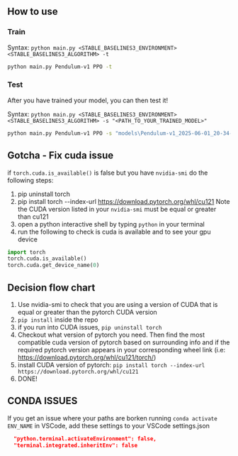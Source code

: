 ## How to use

### Train

Syntax: `python main.py <STABLE_BASELINES3_ENVIRONMENT> <STABLE_BASELINES3_ALGORITHM> -t`

```sh
python main.py Pendulum-v1 PPO -t
```

### Test

After you have trained your model, you can then test it!

Syntax: `python main.py <STABLE_BASELINES3_ENVIRONMENT> <STABLE_BASELINES3_ALGORITHM> -s "<PATH_TO_YOUR_TRAINED_MODEL>"`

```sh
python main.py Pendulum-v1 PPO -s "models\Pendulum-v1_2025-06-01_20-34-36\PPO_1275000.zip"
```

## Gotcha - Fix cuda issue

if `torch.cuda.is_available()` is false but you have `nvidia-smi` do the following steps:

1. pip uninstall torch
2. pip install torch --index-url https://download.pytorch.org/whl/cu121
   Note the CUDA version listed in your `nvidia-smi` must be equal or greater than cu121
3. open a python interactive shell by typing `python` in your terminal
4. run the following to check is cuda is available and to see your gpu device

```python
import torch
torch.cuda.is_available()
torch.cuda.get_device_name(0)
```

## Decision flow chart

1. Use nvidia-smi to check that you are using a version of CUDA that is equal or greater than the pytorch CUDA version
2. `pip install` inside the repo
3. if you run into CUDA issues, `pip uninstall torch`
4. Checkout what version of pytorch you need. Then find the most compatible cuda version of pytorch based on surrounding info and if the required pytorch version appears in your corresponding wheel link (i.e: https://download.pytorch.org/whl/cu121/torch/)
5. install CUDA version of pytorch: `pip install torch --index-url https://download.pytorch.org/whl/cu121`
6. DONE!


## CONDA ISSUES
If you get an issue where your paths are borken running `conda activate ENV_NAME` in VSCode, add these settings to your VSCode settings.json
```json
  "python.terminal.activateEnvironment": false,
  "terminal.integrated.inheritEnv": false
```